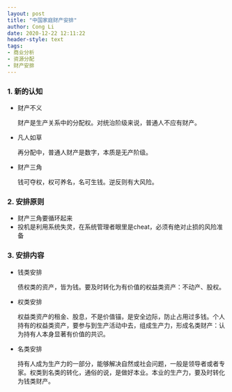 ```yaml
---
layout: post
title: "中国家庭财产安排"
author: Cong Li
date: 2020-12-22 12:11:22
header-style: text
tags:
- 商业分析
- 资源分配
- 财产安排
---
```

### 1. 新的认知

- 财产不义

  财产是生产关系中的分配权。对统治阶级来说，普通人不应有财产。

- 凡人如草

  再分配中，普通人财产是数字，本质是无产阶级。

- 财产三角

  钱可夺权，权可养名，名可生钱。逆反则有大风险。

### 2. 安排原则

- 财产三角要循环起来
- 投机是利用系统失灵，在系统管理者眼里是cheat，必须有绝对止损的风险准备

### 3.  安排内容

- 钱类安排

  债权类的资产，皆为钱。要及时转化为有价值的权益类资产：不动产、股权。

- 权类安排

  权益类资产的租金、股息，不是价值锚，是安全边际，防止占用过多钱。个人持有的权益类资产，要参与到生产活动中去，组成生产力，形成名类财产：认为持有人本身显著有价值的共识。

- 名类安排

  持有人成为生产力的一部分，能够解决自然或社会问题，一般是领导者或者专家。权类到名类的转化，通俗的说，是做好本业。本业的生产力，要及时转化为钱类财产。